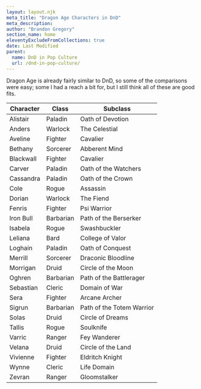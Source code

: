 ```yaml
---
layout: layout.njk
meta_title: "Dragon Age Characters in DnD"
meta_description: 
author: "Brandon Gregory"
section_name: home
eleventyExcludeFromCollections: true
date: Last Modified
parent:
  name: DnD in Pop Culture
  url: /dnd-in-pop-culture/
---
```


Dragon Age is already fairly similar to DnD, so some of the comparisons were easy; some I had a reach a bit for, but I still think all of these are good fits.

|Character|Class    |Subclass               |
|---------|---------|-----------------------|
|Alistair |Paladin  |Oath of Devotion       |
|Anders   |Warlock  |The Celestial          |
|Aveline  |Fighter  |Cavalier               |
|Bethany  |Sorcerer |Abberent Mind          |
|Blackwall|Fighter  |Cavalier               |
|Carver   |Paladin  |Oath of the Watchers   |
|Cassandra|Paladin  |Oath of the Crown      |
|Cole     |Rogue    |Assassin               |
|Dorian   |Warlock  |The Fiend              |
|Fenris   |Fighter  |Psi Warrior            |
|Iron Bull|Barbarian|Path of the Berserker  |
|Isabela  |Rogue    |Swashbuckler           |
|Leliana  |Bard     |College of Valor       |
|Loghain  |Paladin  |Oath of Conquest       |
|Merrill  |Sorcerer |Draconic Bloodline     |
|Morrigan |Druid    |Circle of the Moon     |
|Oghren   |Barbarian|Path of the Battlerager|
|Sebastian|Cleric   |Domain of War          |
|Sera     |Fighter  |Arcane Archer          |
|Sigrun   |Barbarian|Path of the Totem Warrior|
|Solas    |Druid    |Circle of Dreams       |
|Tallis   |Rogue    |Soulknife              |
|Varric   |Ranger   |Fey Wanderer           |
|Velana   |Druid    |Circle of the Land     |
|Vivienne |Fighter  |Eldritch Knight        |
|Wynne    |Cleric   |Life Domain            |
|Zevran   |Ranger   |Gloomstalker           |
